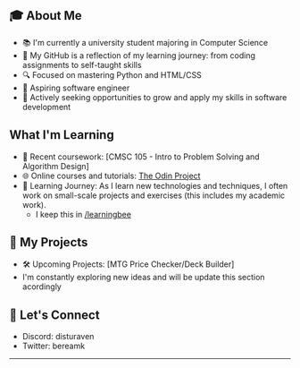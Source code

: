 ## 🎓 About Me
- 📚 I'm currently a university student majoring in Computer Science
- 🌱 My GitHub is a reflection of my learning journey: from coding assignments to self-taught skills
- 🔍 Focused on mastering Python and HTML/CSS
- 🤖 Aspiring software engineer
- 💼 Actively seeking opportunities to grow and apply my skills in software development

##  What I'm Learning
- 🏫 Recent coursework: [CMSC 105 - Intro to Problem Solving and Algorithm Design]
- 🌐 Online courses and tutorials: [The Odin Project](https://www.theodinproject.com)
- 📝 Learning Journey: As I learn new technologies and techniques, I often work on small-scale projects and exercises (this includes my academic work). <br>
  - I keep this in [/learningbee](https://github.com/bereamk/learningbee)

## 🚀 My Projects
- 🛠️ Upcoming Projects: [MTG Price Checker/Deck Builder]
- I'm constantly exploring new ideas and will be update this section acordingly

## 🤝 Let's Connect
- Discord: disturaven
- Twitter: bereamk

<!-- Optional Footer -->
---




<!--
**bereamk/bereamk** is a ✨ _special_ ✨ repository because its `README.md` (this file) appears on your GitHub profile.

Here are some ideas to get you started:

- 🔭 I’m currently working on ...
- 🌱 I’m currently learning ...
- 👯 I’m looking to collaborate on ...
- 🤔 I’m looking for help with ...
- 💬 Ask me about ...
- 📫 How to reach me: ...
- 😄 Pronouns: ...
- ⚡ Fun fact: ...
-->
